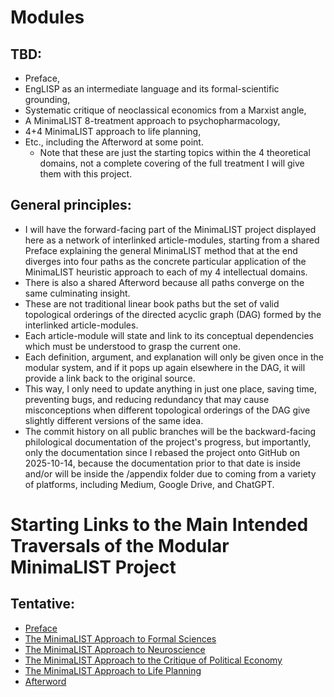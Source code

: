 # Modules

## **TBD:**
- Preface,
- EngLISP as an intermediate language and its formal-scientific grounding,
- Systematic critique of neoclassical economics from a Marxist angle,
- A MinimaLIST 8-treatment approach to psychopharmacology,
- 4+4 MinimaLIST approach to life planning,
- Etc., including the Afterword at some point.
  - Note that these are just the starting topics within the 4 theoretical domains, not a
    complete covering of the full treatment I will give them with this project.

## **General principles:**
- I will have the forward-facing part of the MinimaLIST project displayed here as a network of
  interlinked article-modules, starting from a shared Preface explaining the general MinimaLIST
  method that at the end diverges into four paths as the concrete particular application
  of the MinimaLIST heuristic approach to each of my 4 intellectual domains.
- There is also a shared Afterword because all paths converge on the same culminating insight.
- These are not traditional linear book paths but the set of valid topological orderings of
  the directed acyclic graph (DAG) formed by the interlinked article-modules.
- Each article-module will state and link to its conceptual dependencies which must be understood to
  grasp the current one.
- Each definition, argument, and explanation will only be given once in the modular system, and if
  it pops up again elsewhere in the DAG, it will provide a link back to the original source.
- This way, I only need to update anything in just one place, saving time, preventing bugs, and
  reducing redundancy that may cause misconceptions when different topological orderings of the DAG
  give slightly different versions of the same idea.
- The commit history on all public branches will be the backward-facing philological
  documentation of the project's progress, but importantly, only the documentation since
  I rebased the project onto GitHub on 2025-10-14, because the documentation prior to that
  date is inside and/or will be inside the /appendix folder due to coming from a variety of
  platforms, including Medium, Google Drive, and ChatGPT.

# Starting Links to the Main Intended Traversals of the Modular MinimaLIST Project

## **Tentative:**
- [Preface](./preface.md)
- [The MinimaLIST Approach to Formal Sciences](./formal-sciences.md)
- [The MinimaLIST Approach to Neuroscience](./neuroscience.md)
- [The MinimaLIST Approach to the Critique of Political Economy](./critique-political-economy.md)
- [The MinimaLIST Approach to Life Planning](./life-planning.md)
- [Afterword](./afterword.md)

